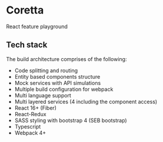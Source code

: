 # Coretta

React feature playground

## Tech stack

The build architecture comprises of the following:

-   Code splitting and routing
-   Entity based components structure
-   Mock services with API simulations
-   Multiple build configuration for webpack
-   Multi language support
-   Multi layered services (4 including the component access)
-   React 16+ (Fiber)
-   React-Redux
-   SASS styling with bootstrap 4 (SEB bootstrap)
-   Typescript
-   Webpack 4+
